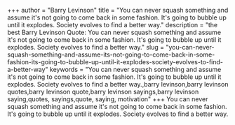 +++
author = "Barry Levinson"
title = "You can never squash something and assume it's not going to come back in some fashion. It's going to bubble up until it explodes. Society evolves to find a better way."
description = "the best Barry Levinson Quote: You can never squash something and assume it's not going to come back in some fashion. It's going to bubble up until it explodes. Society evolves to find a better way."
slug = "you-can-never-squash-something-and-assume-its-not-going-to-come-back-in-some-fashion-its-going-to-bubble-up-until-it-explodes-society-evolves-to-find-a-better-way"
keywords = "You can never squash something and assume it's not going to come back in some fashion. It's going to bubble up until it explodes. Society evolves to find a better way.,barry levinson,barry levinson quotes,barry levinson quote,barry levinson sayings,barry levinson saying,quotes, sayings,quote, saying, motivation"
+++
You can never squash something and assume it's not going to come back in some fashion. It's going to bubble up until it explodes. Society evolves to find a better way.
